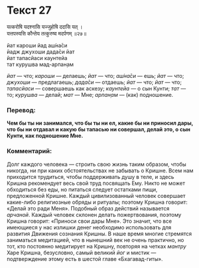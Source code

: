 # Текст 27

यत्करोषि यदश्नासि यज्जुहोषि ददासि यत् ।  
यत्तपस्यसि कौन्तेय तत्कुरुष्व मदर्पणम् ॥२७॥

йат кароши йад аш́на̄си  
йадж джухоши дада̄си йат  
йат тапасйаси каунтейа  
тат курушва мад-арпан̣ам

_йат_ — что; _кароши_ — делаешь; _йат_ — что; _аш́на̄си_ — ешь; _йат_ — что; _джухоши_ — предлагаешь; _дада̄си_ — отдаешь; _йат_ — что; _йат_ — что; _тапасйаси_ — совершаешь как аскезу; _каунтейа_ — о сын Кунти; _тат_ — то; _курушва_ — делай; _мат_ — Мне; _арпан̣ам_ — (как) подношение.

### Перевод:

**Чем бы ты ни занимался, что бы ты ни ел, какие бы ни приносил дары, что бы ни отдавал и какую бы тапасью ни совершал, делай это, о сын Кунти, как подношение Мне.**

### Комментарий:

Долг каждого человека — строить свою жизнь таким образом, чтобы никогда, ни при каких обстоятельствах не забывать о Кришне. Всем нам приходится трудиться, чтобы поддерживать душу в теле, и здесь Кришна рекомендует весь свой труд посвящать Ему. Никто не может обходиться без еды, но питаться следует остатками пищи, предложенной Кришне. Каждый цивилизованный человек совершает какие-либо религиозные обряды и ритуалы; поэтому Кришна говорит: «Делай это ради Меня». Подобный образ действий называется _арчаной_. Каждый человек склонен делать пожертвования, поэтому Кришна говорит: «Приноси свои дары Мне». Это значит, что все имеющиеся у нас излишки денег необходимо использовать для развития Движения сознания Кришны. В наше время многие стремятся заниматься медитацией, что в нынешний век не очень практично, но тот, кто постоянно медитирует на Кришну, повторяя на четках _мантру_ Харе Кришна, безусловно, самый великий _йог_ и мистик — подтверждение этому есть в шестой главе «Бхагавад-гиты».